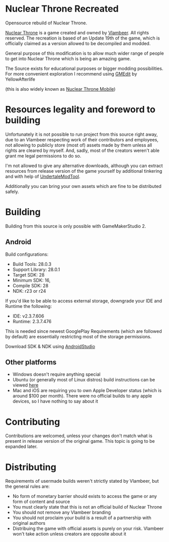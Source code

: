 # Nuclear Throne Recreated
Opensource rebuild of Nuclear Throne.

[Nuclear Throne](https://nuclearthrone.com/]) is a game created and owned by [Vlambeer](https://vlambeer.com/). All rights reserved.
The recreation is based of an Update 19th of the game, which is officially claimed as a version allowed to be decompiled and modded.

General purpose of this modification is to allow much wider range of people to get into Nuclear Throne which is being an amazing game.

The Source exists for educational purposes or bigger modding possibilities. For more convenient exploration I recommend using [GMEdit](https://yellowafterlife.itch.io/gmedit) by YellowAfterlife

(this is also widely known as [Nuclear Throne Mobile](https://toncho.itch.io/nuclear-throne-mobile/))

# Resources legality and foreword to building
 Unfortunately it is not possible to run project from this source right away, due to an Vlambeer respecting work of their contributors and employees,
not allowing to publicly store (most of) assets made by them unless all rights are cleared by myself.
And, sadly, most of the creators weren't able grant me legal permissions to do so.

I'm not allowed to give any alternative downloads, although you can extract resources from release version of the game yourself by additional tinkering and with help of [UndertaleModTool](https://github.com/krzys-h/UndertaleModTool). 

Additionally you can bring your own assets which are fine to be distributed safely.

# Building
 Building from this source is only possible with GameMakerStudio 2.

## Android
Build configurations:
 * Build Tools: 28.0.3
 * Support Library: 28.0.1
 * Target SDK: 28
 * Minimum SDK: 16,
 * Compile SDK: 28
 * NDK: r23 or r24

If you'd like to be able to access external storage, downgrade your IDE and Runtime the following:
 * IDE: v2.3.7.606
 * Runtime: 2.3.7.476

This is needed since newest GooglePlay Requirements (which are followed by default) are essentially restricting most of the storage permissions.

Download SDK & NDK using [AndroidStudio](https://developer.android.com/studio/)

## Other platforms
 * Windows doesn't require anything special
 * Ubuntu (or generally most of Linux distros) build instructions can be viewed [here](https://help.yoyogames.com/hc/en-us/articles/235186168-Setting-Up-For-Ubuntu)
 * Mac and iOS are requiring you to own Apple Developer status (which is around $100 per month). There were no official builds to any apple devices, so I have nothing to say about it

# Contributing
 Contributions are welcomed, unless your changes don't match what is present in release version of the original game.
 This topic is going to be expanded later.

# Distributing
 Requirements of usermade builds weren't strictly stated by Vlambeer, but the general rules are:
 * No form of monetary barrier should exists to access the game or any form of content and source
 * You must clearly state that this is not an official build of Nuclear Throne
 * You should not remove any Vlambeer branding
 * You should not proclaim your build is a result of a partnership with original authors
 * Distribuing the game with official assets is purely on your risk. Vlambeer won't take action unless creators are opposite about it

